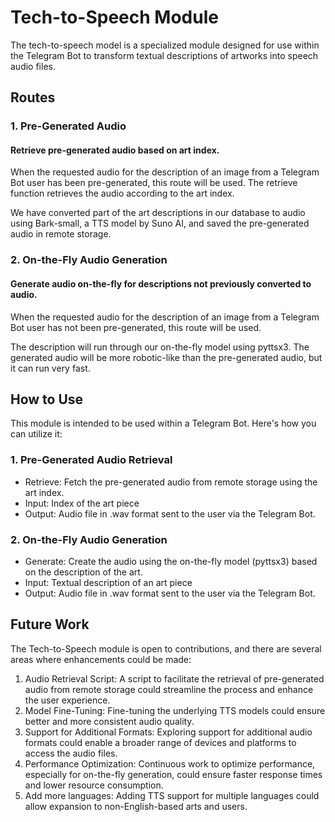 # Tech-to-Speech Module
The tech-to-speech model is a specialized module designed for use within the Telegram Bot to transform textual descriptions of artworks into speech audio files.


## Routes

### 1. Pre-Generated Audio
#### Retrieve pre-generated audio based on art index. ####

When the requested audio for the description of an image from a Telegram Bot user has been pre-generated, this route will be used. The retrieve function retrieves the audio according to the art index.

We have converted part of the art descriptions in our database to audio using Bark-small, a TTS model by Suno AI, and saved the pre-generated audio in remote storage.

### 2. On-the-Fly Audio Generation
#### Generate audio on-the-fly for descriptions not previously converted to audio. ####

When the requested audio for the description of an image from a Telegram Bot user has not been pre-generated, this route will be used.

The description will run through our on-the-fly model using pyttsx3. The generated audio will be more robotic-like than the pre-generated audio, but it can run very fast.


## How to Use
This module is intended to be used within a Telegram Bot. Here's how you can utilize it:

### 1. Pre-Generated Audio Retrieval
- Retrieve: Fetch the pre-generated audio from remote storage using the art index.
- Input: Index of the art piece
- Output: Audio file in .wav format sent to the user via the Telegram Bot.

### 2. On-the-Fly Audio Generation
- Generate: Create the audio using the on-the-fly model (pyttsx3) based on the description of the art.
- Input: Textual description of an art piece
- Output: Audio file in .wav format sent to the user via the Telegram Bot.


## Future Work
The Tech-to-Speech module is open to contributions, and there are several areas where enhancements could be made:
1. Audio Retrieval Script: A script to facilitate the retrieval of pre-generated audio from remote storage could streamline the process and enhance the user experience.
2. Model Fine-Tuning: Fine-tuning the underlying TTS models could ensure better and more consistent audio quality.
3. Support for Additional Formats: Exploring support for additional audio formats could enable a broader range of devices and platforms to access the audio files.
4. Performance Optimization: Continuous work to optimize performance, especially for on-the-fly generation, could ensure faster response times and lower resource consumption.
5. Add more languages: Adding TTS support for multiple languages could allow expansion to non-English-based arts and users.